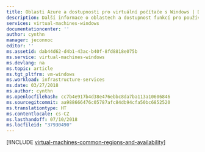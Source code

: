 ```yaml
---
title: Oblasti Azure a dostupnosti pro virtuální počítače s Windows | Dokumentace Microsoftu
description: Další informace o oblastech a dostupnost funkcí pro používání Windows virtual machines v Azure
services: virtual-machines-windows
documentationcenter: ''
author: cynthn
manager: jeconnoc
editor: ''
ms.assetid: dab44d62-d4b1-43ac-b40f-8fd8818e075b
ms.service: virtual-machines-windows
ms.devlang: na
ms.topic: article
ms.tgt_pltfrm: vm-windows
ms.workload: infrastructure-services
ms.date: 03/27/2018
ms.author: cynthn
ms.openlocfilehash: cc7b4e917b4d38e476ebbc8da7ba113a10606846
ms.sourcegitcommit: aa988666476c05787afc84db94cfa50bc6852520
ms.translationtype: HT
ms.contentlocale: cs-CZ
ms.lasthandoff: 07/10/2018
ms.locfileid: "37930490"
---
```

[!INCLUDE [virtual-machines-common-regions-and-availability](../../../includes/virtual-machines-common-regions-and-availability.md)]

